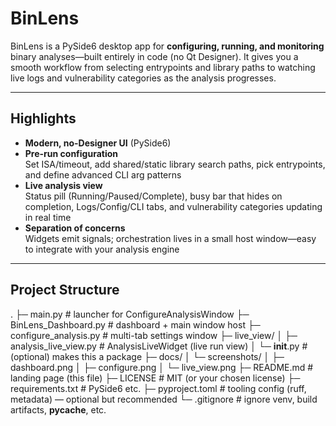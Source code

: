 # BinLens

BinLens is a PySide6 desktop app for **configuring, running, and monitoring** binary analyses—built entirely in code (no Qt Designer). It gives you a smooth workflow from selecting entrypoints and library paths to watching live logs and vulnerability categories as the analysis progresses.

---

## Highlights

- **Modern, no-Designer UI** (PySide6)
- **Pre-run configuration**  
  Set ISA/timeout, add shared/static library search paths, pick entrypoints, and define advanced CLI arg patterns
- **Live analysis view**  
  Status pill (Running/Paused/Complete), busy bar that hides on completion, Logs/Config/CLI tabs, and vulnerability categories updating in real time
- **Separation of concerns**  
  Widgets emit signals; orchestration lives in a small host window—easy to integrate with your analysis engine

---

## Project Structure

.
├─ main.py                     # launcher for ConfigureAnalysisWindow
├─ BinLens_Dashboard.py        # dashboard + main window host
├─ configure_analysis.py       # multi-tab settings window
├─ live_view/
│  ├─ analysis_live_view.py    # AnalysisLiveWidget (live run view)
│  └─ __init__.py              # (optional) makes this a package
├─ docs/
│  └─ screenshots/
│     ├─ dashboard.png
│     ├─ configure.png
│     └─ live_view.png
├─ README.md                   # landing page (this file)
├─ LICENSE                     # MIT (or your chosen license)
├─ requirements.txt            # PySide6 etc.
├─ pyproject.toml              # tooling config (ruff, metadata) — optional but recommended
└─ .gitignore                  # ignore venv, build artifacts, __pycache__, etc.
